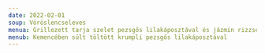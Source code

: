 ```yaml
---
date: 2022-02-01
soup: Vöröslencseleves
menua: Grillezett tarja szelet pezsgős lilakáposztával és jázmin rizzsel
menub: Kemencében sült töltött krumpli pezsgős lilakáposztával
---
```

